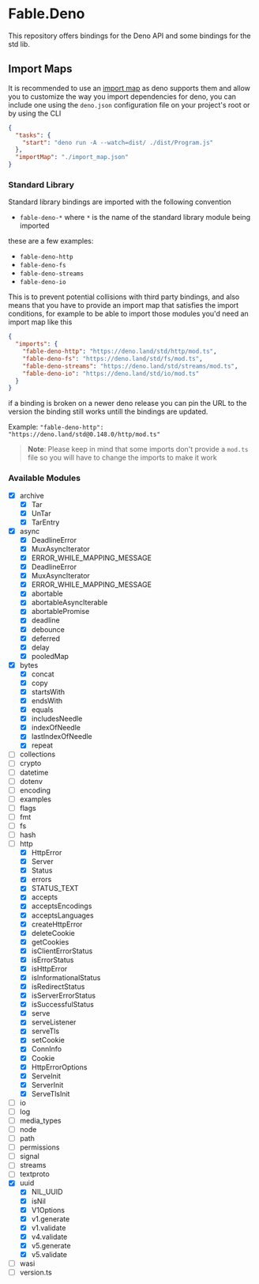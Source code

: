 [import map]: https://deno.land/manual/linking_to_external_code/import_maps

# Fable.Deno

This repository offers bindings for the Deno API and some bindings for the std lib.

## Import Maps

It is recommended to use an [import map] as deno supports them and allow you to customize the way you import dependencies for deno, you can include one using the `deno.json` configuration file on your project's root or by using the CLI

```json
{
  "tasks": {
    "start": "deno run -A --watch=dist/ ./dist/Program.js"
  },
  "importMap": "./import_map.json"
}
```

### Standard Library

Standard library bindings are imported with the following convention

- `fable-deno-*` where `*` is the name of the standard library module being imported

these are a few examples:

- `fable-deno-http`
- `fable-deno-fs`
- `fable-deno-streams`
- `fable-deno-io`

This is to prevent potential collisions with third party bindings, and also means that you have to provide an import map that satisfies the import conditions, for example to be able to import those modules you'd need an import map like this

```json
{
  "imports": {
    "fable-deno-http": "https://deno.land/std/http/mod.ts",
    "fable-deno-fs": "https://deno.land/std/fs/mod.ts",
    "fable-deno-streams": "https://deno.land/std/streams/mod.ts",
    "fable-deno-io": "https://deno.land/std/io/mod.ts"
  }
}
```

if a binding is broken on a newer deno release you can pin the URL to the version the binding still works untill the bindings are updated.

Example: `"fable-deno-http": "https://deno.land/std@0.148.0/http/mod.ts"`

> **Note**: Please keep in mind that some imports don't provide a `mod.ts` file so you will have to change the imports to make it work

### Available Modules

- [x] archive
  - [x] Tar
  - [x] UnTar
  - [x] TarEntry
- [x] async
  - [x] DeadlineError
  - [x] MuxAsyncIterator
  - [x] ERROR_WHILE_MAPPING_MESSAGE
  - [x] DeadlineError
  - [x] MuxAsyncIterator
  - [x] ERROR_WHILE_MAPPING_MESSAGE
  - [x] abortable
  - [x] abortableAsyncIterable
  - [x] abortablePromise
  - [x] deadline
  - [x] debounce
  - [x] deferred
  - [x] delay
  - [x] pooledMap
- [x] bytes
  - [x] concat
  - [x] copy
  - [x] startsWith
  - [x] endsWith
  - [x] equals
  - [x] includesNeedle
  - [x] indexOfNeedle
  - [x] lastIndexOfNeedle
  - [x] repeat
- [ ] collections
- [ ] crypto
- [ ] datetime
- [ ] dotenv
- [ ] encoding
- [ ] examples
- [ ] flags
- [ ] fmt
- [ ] fs
- [ ] hash
- [ ] http
  - [x] HttpError
  - [x] Server
  - [x] Status
  - [x] errors
  - [x] STATUS_TEXT
  - [x] accepts
  - [x] acceptsEncodings
  - [x] acceptsLanguages
  - [x] createHttpError
  - [x] deleteCookie
  - [x] getCookies
  - [x] isClientErrorStatus
  - [x] isErrorStatus
  - [x] isHttpError
  - [x] isInformationalStatus
  - [x] isRedirectStatus
  - [x] isServerErrorStatus
  - [x] isSuccessfulStatus
  - [x] serve
  - [x] serveListener
  - [x] serveTls
  - [x] setCookie
  - [x] ConnInfo
  - [x] Cookie
  - [x] HttpErrorOptions
  - [x] ServeInit
  - [x] ServerInit
  - [x] ServeTlsInit
- [ ] io
- [ ] log
- [ ] media_types
- [ ] node
- [ ] path
- [ ] permissions
- [ ] signal
- [ ] streams
- [ ] textproto
- [x] uuid
  - [x] NIL_UUID
  - [x] isNil
  - [x] V1Options
  - [x] v1.generate
  - [x] v1.validate
  - [x] v4.validate
  - [x] v5.generate
  - [x] v5.validate
- [ ] wasi
- [ ] version.ts
